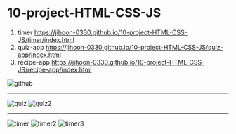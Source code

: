 # 10-project-HTML-CSS-JS

1. timer https://jihoon-0330.github.io/10-project-HTML-CSS-JS/timer/index.html
2. quiz-app https://jihoon-0330.github.io/10-project-HTML-CSS-JS/quiz-app/index.html
3. recipe-app https://jihoon-0330.github.io/10-project-HTML-CSS-JS/recipe-app/index.html

![github](https://user-images.githubusercontent.com/58219394/104440842-3249ed00-55d6-11eb-8c39-45f6c004bacd.png)

---

![quiz](https://user-images.githubusercontent.com/58219394/104440164-5a851c00-55d5-11eb-8b15-3837c5b14fe4.png)
![quiz2](https://user-images.githubusercontent.com/58219394/104440159-5953ef00-55d5-11eb-9125-1c4ddc1253b6.png)

---

![timer](https://user-images.githubusercontent.com/58219394/104440191-64a71a80-55d5-11eb-80f7-71ae1599da76.png)
![timer2](https://user-images.githubusercontent.com/58219394/104440176-607afd00-55d5-11eb-91c1-b3a9953f9686.png)
![timer3](https://user-images.githubusercontent.com/58219394/104440167-5b1db280-55d5-11eb-89b8-390d16673ab5.png)
